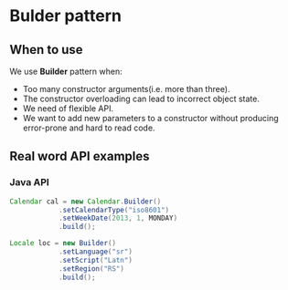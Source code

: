 # Bulder pattern

## When to use
We use **Builder** pattern when:
- Too many constructor arguments(i.e. more than three).
- The constructor overloading can lead to incorrect object state.
- We need of flexible API.
- We want to add new parameters to a constructor without producing error-prone and hard to read code.

## Real word API examples

### Java API

```Java
Calendar cal = new Calendar.Builder()
            .setCalendarType("iso8601")
            .setWeekDate(2013, 1, MONDAY)
            .build();
```
```Java
Locale loc = new Builder()
            .setLanguage("sr")
            .setScript("Latn")
            .setRegion("RS")
            .build();
```
